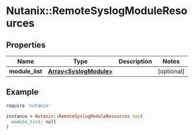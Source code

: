 # Nutanix::RemoteSyslogModuleResources

## Properties

| Name | Type | Description | Notes |
| ---- | ---- | ----------- | ----- |
| **module_list** | [**Array&lt;SyslogModule&gt;**](SyslogModule.md) |  | [optional] |

## Example

```ruby
require 'nutanix'

instance = Nutanix::RemoteSyslogModuleResources.new(
  module_list: null
)
```

